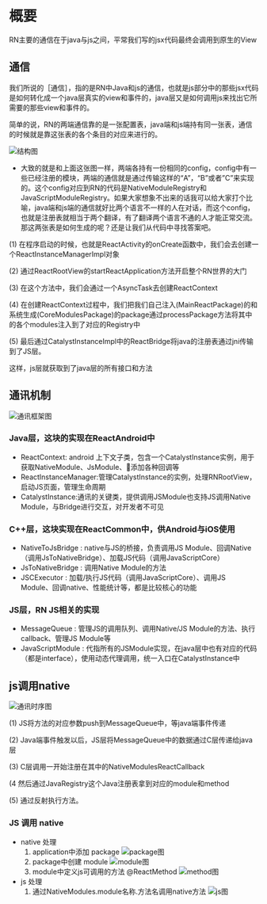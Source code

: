 # 概要

RN主要的通信在于java与js之间，平常我们写的jsx代码最终会调用到原生的View

## 通信

我们所说的［通信］，指的是RN中Java和js的通信，也就是js部分中的那些jsx代码是如何转化成一个java层真实的view和事件的，java层又是如何调用js来找出它所需要的那些view和事件的。

简单的说，RN的两端通信靠的是一张配置表，java端和js端持有同一张表，通信的时候就是靠这张表的各个条目的对应来进行的。

![结构图](http://gitlab2018/caiqingfeng/res/raw/master/font/zym/share/11.png)

- 大致的就是和上面这张图一样，两端各持有一份相同的config，config中有一些已经注册的模块，两端的通信就是通过传输这样的“A”，“B”或者”C”来实现的。这个config对应到RN的代码是NativeModuleRegistry和JavaScriptModuleRegistry。如果大家想象不出来的话我可以给大家打个比喻，java端和js端的通信就好比两个语言不一样的人在对话，而这个config，也就是注册表就相当于两个翻译，有了翻译两个语言不通的人才能正常交流。那这两张表是如何生成的呢？还是让我们从代码中寻找答案吧。

(1) 在程序启动的时候，也就是ReactActivity的onCreate函数中，我们会去创建一个ReactInstanceManagerImpl对象

(2) 通过ReactRootView的startReactApplication方法开启整个RN世界的大门

(3) 在这个方法中，我们会通过一个AsyncTask去创建ReactContext

(4) 在创建ReactContext过程中，我们把我们自己注入(MainReactPackage)的和系统生成(CoreModulesPackage)的package通过processPackage方法将其中的各个modules注入到了对应的Registry中

(5) 最后通过CatalystInstanceImpl中的ReactBridge将java的注册表通过jni传输到了JS层。

这样，js层就获取到了java层的所有接口和方法

## 通讯机制

![通讯框架图](https://upload-images.jianshu.io/upload_images/2979409-1d50d6b25bd280bf.png?imageMogr2/auto-orient/)

### Java层，这块的实现在ReactAndroid中

- ReactContext: android 上下文子类，包含一个CatalystInstance实例，用于获取NativeModule、JsModule、添加各种回调等
- ReactInstanceManager:管理CatalystInstance的实例，处理RNRootView，启动JS页面，管理生命周期
- CatalystInstance:通讯的关键类，提供调用JSModule也支持JS调用Native Module，与Bridge进行交互，对开发者不可见

### C++层，这块实现在ReactCommon中，供Android与iOS使用

- NativeToJsBridge : native与JS的桥接，负责调用JS Module、回调Native（调用JsToNativeBridge）、加载JS代码（调用JavaScriptCore）
- JsToNativeBridge : 调用Native Module的方法
- JSCExecutor : 加载/执行JS代码（调用JavaScriptCore）、调用JS Module、回调native、性能统计等，都是比较核心的功能

### JS层，RN JS相关的实现

- MessageQueue : 管理JS的调用队列、调用Native/JS Module的方法、执行callback、管理JS Module等
- JavaScriptModule : 代指所有的JSModule实现，在java层中也有对应的代码（都是interface），使用动态代理调用，统一入口在CatalystInstance中

## js调用native

![通讯时序图](https://upload-images.jianshu.io/upload_images/2979409-ba6dfb37454f8037.png?imageMogr2/auto-orient/strip%7CimageView2/2/w/1000/format/webp)

(1) JS将方法的对应参数push到MessageQueue中，等java端事件传递

(2) Java端事件触发以后，JS层将MessageQueue中的数据通过C层传递给java层

(3) C层调用一开始注册在其中的NativeModulesReactCallback

(4 然后通过JavaRegistry这个Java注册表拿到对应的module和method

(5) 通过反射执行方法。

<!-- ## native调用js

![通讯时序图](https://upload-images.jianshu.io/upload_images/2979409-c39bcbcfe1484399.png?imageMogr2/auto-orient/) -->

### JS 调用 native

- native 处理
    1. application中添加 package
    ![package图](http://gitlab2018/caiqingfeng/res/raw/master/font/zym/share/1.jpg)
    2. package中创建 module
    ![module图](http://gitlab2018/caiqingfeng/res/raw/master/font/zym/share/2.jpg)
    3. module中定义js可调用的方法   @ReactMethod
    ![method图](http://gitlab2018/caiqingfeng/res/raw/master/font/zym/share/3.jpg)
- js 处理
    1. 通过NativeModules.module名称.方法名调用native方法
    ![js图](http://gitlab2018/caiqingfeng/res/raw/master/font/zym/share/6.jpg)